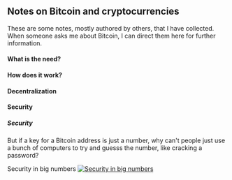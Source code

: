 ## Notes on Bitcoin and cryptocurrencies

These are some notes, mostly authored by others, that I have collected.
When someone asks me about Bitcoin, I can direct them here for further information.

#### What is the need?
#### How does it work?
#### Decentralization
#### Security

##### Security

But if a key for a Bitcoin address is just a number, why can't people just use a bunch of computers to try and guesss the number, like cracking a password?

Security in big numbers
[![Security in big numbers](http://img.youtube.com/vi/ZloHVKk7DHk/0.jpg)](http://www.youtube.com/watch?v=ZloHVKk7DHk)

